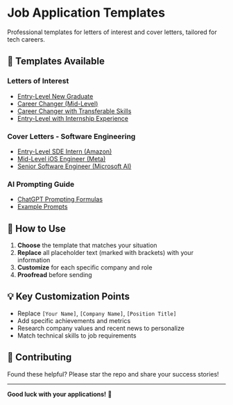 # Job Application Templates

Professional templates for letters of interest and cover letters, tailored for tech careers.

## 📁 Templates Available

### Letters of Interest
- [Entry-Level New Graduate](letters-of-interest/entry-level-new-graduate.md)
- [Career Changer (Mid-Level)](letters-of-interest/career-changer-mid-level.md)
- [Career Changer with Transferable Skills](letters-of-interest/career-changer-transferable-skills.md)
- [Entry-Level with Internship Experience](letters-of-interest/entry-level-with-internship.md)

### Cover Letters - Software Engineering
- [Entry-Level SDE Intern (Amazon)](cover-letters/software-engineering/entry-level-sde-intern-amazon.md)
- [Mid-Level iOS Engineer (Meta)](cover-letters/software-engineering/mid-level-ios-engineer-meta.md)
- [Senior Software Engineer (Microsoft AI)](cover-letters/software-engineering/senior-swe-microsoft-ai.md)

### AI Prompting Guide
- [ChatGPT Prompting Formulas](ai-prompting-guide/chatgpt-formulas.md)
- [Example Prompts](ai-prompting-guide/prompt-examples.md)

## 🚀 How to Use

1. **Choose** the template that matches your situation
2. **Replace** all placeholder text (marked with brackets) with your information
3. **Customize** for each specific company and role
4. **Proofread** before sending

## 💡 Key Customization Points

- Replace `[Your Name]`, `[Company Name]`, `[Position Title]`
- Add specific achievements and metrics
- Research company values and recent news to personalize
- Match technical skills to job requirements

## 🤝 Contributing

Found these helpful? Please star the repo and share your success stories!

---

**Good luck with your applications!** 🎯